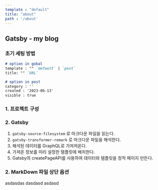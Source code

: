 ```yaml
---
template : "default"
title: "about"
path : '/about'
---
```

## Gatsby - my blog

### 초기 세팅 방법



``` md
# option in gobal
template : "" `default` | `post`
title: "" `URL`

# option in post 
category : ''
created : '2023-06-13'
visible : true
 ```

### 1. 프로젝트 구성


### 2. Gatsby 
  1. `gatsby-source-filesystem` 로 마크다운 파일을 읽는다.
  2. `gatsby-transformer-remark` 로 마크다운 파일을 해석한다.
  3. 해석된 데이터를 GraphQL로 가져져온다.
  4. 가져온 정보를 미리 설정한 템플릿에 배치한다.
  5. Gatsby의 createPageAPI를 사용하여 데이터와 템플릿을 정적 페이지 만든다.

### 2. MarkDown 파일 상단 옵션


asdasdas
dasdasd
asdasd